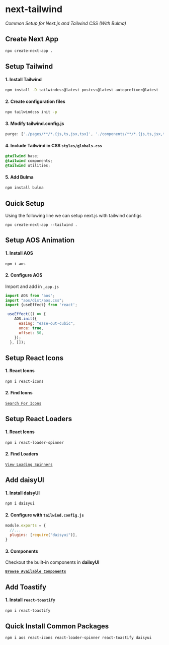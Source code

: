 # next-tailwind
_Common Setup for Next.js and Tailwind CSS (With Bulma)_

## Create Next App
```sh
npx create-next-app .
```

## Setup Tailwind
#### 1. Install Tailwind
```sh
npm install -D tailwindcss@latest postcss@latest autoprefixer@latest
```
#### 2. Create configuration files
```sh
npx tailwindcss init -p
```
#### 3. Modify tailwind.config.js
```js
purge: ['./pages/**/*.{js,ts,jsx,tsx}', './components/**/*.{js,ts,jsx,tsx}'],
```
#### 4. Include Tailwind in CSS `styles/globals.css`
```css
@tailwind base;
@tailwind components;
@tailwind utilities;

```
#### 5. Add Bulma
```sh
npm install bulma

```

## Quick Setup
Using the following line we can setup next.js with tailwind configs
```
npx create-next-app --tailwind .

```


## Setup AOS Animation
#### 1. Install AOS
```sh
npm i aos
```
#### 2. Configure AOS
Import and add in `_app.js`
```js
import AOS from 'aos';
import "aos/dist/aos.css";
import {useEffect} from 'react';

 useEffect(() => {
    AOS.init({
      easing: "ease-out-cubic",
      once: true,
      offset: 50,
    });
  }, []);
```


## Setup React Icons
#### 1. React Icons

```sh
npm i react-icons
```
#### 2. Find Icons

[`Search For Icons`](https://react-icons.github.io/react-icons)

## Setup React Loaders
#### 1. React Icons

```sh
npm i react-loader-spinner
```
#### 2. Find Loaders

[`View Loading Spinners`](https://mhnpd.github.io/react-loader-spinner/docs/category/components)



## Add daisyUI
#### 1. Install daisyUI
```sh
npm i daisyui
```
#### 2. Configure with `tailwind.config.js`
```js
module.exports = {
  //...
  plugins: [require("daisyui")],
}
```
#### 3. Components
Checkout the built-in components in **dailsyUI**

**[`Browse Available Components`](https://daisyui.com/components/)**

## Add Toastify
#### 1. Install `react-toastify`
```sh
npm i react-toastify
```


## Quick Install Common Packages
```
npm i aos react-icons react-loader-spinner react-toastify daisyui
```
